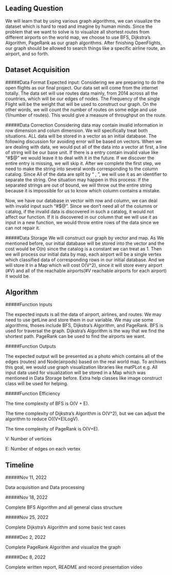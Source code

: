 ## Leading Question 
We will learn that by using various graph algorithms, we can visualize the dataset which is hard to read and imagine by human minds. 
Since the problem that we want to solve is to visualize all shortest routes from different airports on the world map, we choose to use BFS, Dijkstra’s Algorithm, PageRank as our graph algorithms.
After finishing OpenFlights, our graph should be allowed to search things like a specific airline route, an airport, and so forth.

## Dataset Acquisition
#####Data Format
	Expected input:
Considering we are preparing to do the open flights as our final project. Our data set will come from the internet totally. The data set will use routes data mainly, from 2014 across all the countries, which will be our edges of nodes. The Frequency of the single Flight will be the weight that will be used to construct our graph. On the other words, we will count the number of routes on some edge and use (1/number of routes). This would give a measure of throughput on the route.

#####Data Correction
Considering data may contain invalid information in row dimension and colum 
dimension. We will specifically treat both situations. ALL data will be stored in a vector as an initial database. The following discussion for avoiding error will be based on vectors. When we are dealing with data, we would put all of the data into a vector at first, a line of string will be our base unit. If there is a entry contain invalid value like “#$@” we would leave it to deal with it in the future. If we discover the entire entry is missing, we will skip it. After we complete the first step, we need to make the string into several words corresponding to the column catalog. Since All of the data are split by “ , ”, we will use it as an identifier to separate the string. One situation may happen in this process: If the separated strings are out of bound, we will throw out the entire string because it is impossible for us to know which column contains a mistake. 

Now, we have our database in vector with row and column, we can deal with invalid input such “#$@”. Since we don’t need all of the columns or catalog, if the invalid data is discovered in such a catalog, it would not affect our function. If it is discovered in our column that we will use it as input in a new function, we would throw entire rows of the data since we can not repair it.

#####Data Storage
We will construct our graph by vector and map. As We mentioned before, our initial database will be stored into the vector and the cost would be O(n) since the catalog is a constant we can treat as 1.  Then we will process our initial data by map, each airport will be a single vertex which classified data of corresponding rows in our initial database. And we will store it in a Map which will cost O(V^2), since it will store every airport (#V) and all of the reachable airports(#V reachable airports for each airport) it would be. 

## Algorithm 
#####Function Inputs

The expected inputs is all the data of airport, airlines, and routes. We may need to use getLine and store them in our variable. We may use some algorithms, thoses include BFS, Dijkstra’s Algorithm, and PageRank. BFS is used for traversal the graph. Dijkstra’s Algorithm is the way that we find the shortest path. PageRank can be used to find the airports we want.

#####Function Outputs
	
The expected output will be presented as a photo which contains all of the edges (routes) and Node(airpods) based on the real world map. To archives this goal, we would use graph visualization libraries like matPLot e.g. All input data used for visualization will be stored in a Map which was mentioned in Data Storage before. Extra help classes like image construct class will be used for helping. 

#####Function Efficiency 

The time complexity of BFS is O(V + E).

The time complexity of Dijkstra’s Algorithm is O(V^2), but we can adjust the algorithm to reduce O((V+E)LogV).

The time complexity of PageRank is O(V+E).

V: Number of vertices
	
E: Number of edges on each vertex

## Timeline
#####Nov 11, 2022 

Data acquisition and Data processing

#####Nov 18, 2022 

Complete BFS Algorithm and all general class structure

#####Nov 25, 2022 

Complete Dijkstra’s Algorithm and some basic test cases

#####Dec 2, 2022	

Complete PageRank Algorithm and visualize the graph

#####Dec 8, 2022 

Complete written report, README and record presentation video
